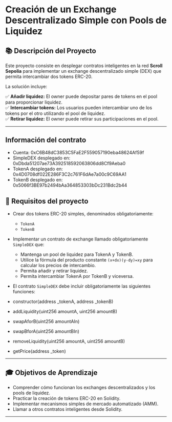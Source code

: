 # Creación de un Exchange Descentralizado Simple con Pools de Liquidez

## 📚 Descripción del Proyecto
Este proyecto consiste en desplegar contratos inteligentes en la red **Scroll Sepolia** para implementar un exchange descentralizado simple (DEX) que permita intercambiar dos tokens ERC-20.

La solución incluye:

✅ **Añadir liquidez:** El owner puede depositar pares de tokens en el pool para proporcionar liquidez.  
✅ **Intercambiar tokens:** Los usuarios pueden intercambiar uno de los tokens por el otro utilizando el pool de liquidez.  
✅ **Retirar liquidez:** El owner puede retirar sus participaciones en el pool.

---

## Información del contrato
- Cuenta: 0xC6B48dC3853C5FaE2F559057190eba48624Af59f
- SimpleDEX desplegado en: 0xDbda51207ae73A392518592063806dd8Cf9Aeba0
- TokenA desplegado en: 0x4D0708df022E286F3C2c761F6dAe7a00c9C69AA1
- TokenB desplegado en: 0x5066f3BE97b2494bAa364853303bDc231Bdc2b44

## 🎯 Requisitos del proyecto
- Crear dos tokens ERC-20 simples, denominados obligatoriamente:
  - `TokenA`
  - `TokenB`
- Implementar un contrato de exchange llamado obligatoriamente `SimpleDEX` que:
  - Mantenga un pool de liquidez para TokenA y TokenB.
  - Utilice la fórmula del producto constante `(x+dx)(y-dy)=xy` para calcular los precios de intercambio.
  - Permita añadir y retirar liquidez.
  - Permita intercambiar TokenA por TokenB y viceversa.
- El contrato `SimpleDEX` debe incluir obligatoriamente las siguientes funciones:

- constructor(address _tokenA, address _tokenB)
- addLiquidity(uint256 amountA, uint256 amountB)
- swapAforB(uint256 amountAIn)
- swapBforA(uint256 amountBIn)
- removeLiquidity(uint256 amountA, uint256 amountB)
- getPrice(address _token)

---

## 🎓 Objetivos de Aprendizaje
- Comprender cómo funcionan los exchanges descentralizados y los pools de liquidez.
- Practicar la creación de tokens ERC-20 en Solidity.
- Implementar mecanismos simples de mercado automatizado (AMM).
- Llamar a otros contratos inteligentes desde Solidity.

---